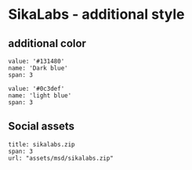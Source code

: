 # SikaLabs - additional style

## additional color

```color
value: '#131480'
name: 'Dark blue'
span: 3
```

```color
value: '#0c3def'
name: 'light blue'
span: 3
```

## Social assets


```download
title: sikalabs.zip
span: 3
url: "assets/msd/sikalabs.zip"
```

